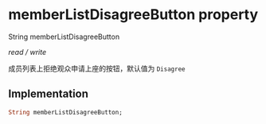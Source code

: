 


# memberListDisagreeButton property







String memberListDisagreeButton
  
_<span class="feature">read / write</span>_



<p>成员列表上拒绝观众申请上座的按钮，默认值为 <code>Disagree</code></p>



## Implementation

```dart
String memberListDisagreeButton;
```







